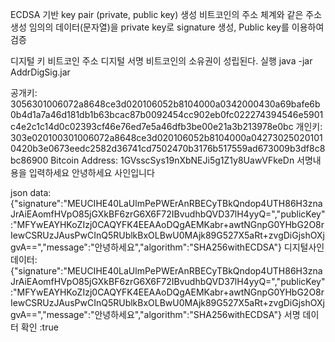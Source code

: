 ECDSA 기반 key pair (private, public key) 생성 비트코인의 주소 체계와 같은 주소 생성 임의의 데이터(문자열)을 private key로 signature 생성, Public key를 이용하여 검증

디지털 키
비트코인 주소
디지털 서명 비트코인의 소유권이 성립된다.
실행 java -jar AddrDigSig.jar

공개키: 3056301006072a8648ce3d020106052b8104000a0342000430a69bafe6b0b4d1a7a46d181db1b63bcac87b0092454cc902eb0fc022274394546e5901c4e2c1c14d0c02393cf46e76ed7e5a46dfb3be00e21a3b213978e0bc 개인키: 303e020100301006072a8648ce3d020106052b8104000a042730250201010420b3e0673eedc2582d36741cd7502470b3176b517559ad673009b3df8c8bc86900 Bitcoin Address: 1GVsscSys19nXbNEJi5g1Z1y8UawVFkeDn 서명내용을 입력하세요 안녕하세요 사인입니다

json data: {"signature":"MEUCIHE40LaUlmPePWErAnRBECyTBkQndop4UTH86H3znaJrAiEAomfHVpO85jGXkBF6zrG6X6F72IBvudhbQVD37lH4yyQ=","publicKey":"MFYwEAYHKoZIzj0CAQYFK4EEAAoDQgAEMKabr+awtNGnpG0YHbG2O8rIewCSRUzJAusPwCInQ5RUblkBxOLBwU0MAjk89G527X5aRt+zvgDiGjshOXjgvA==","message":"안녕하세요","algorithm":"SHA256withECDSA"} 디지털사인 데이터:{"signature":"MEUCIHE40LaUlmPePWErAnRBECyTBkQndop4UTH86H3znaJrAiEAomfHVpO85jGXkBF6zrG6X6F72IBvudhbQVD37lH4yyQ=","publicKey":"MFYwEAYHKoZIzj0CAQYFK4EEAAoDQgAEMKabr+awtNGnpG0YHbG2O8rIewCSRUzJAusPwCInQ5RUblkBxOLBwU0MAjk89G527X5aRt+zvgDiGjshOXjgvA==","message":"안녕하세요","algorithm":"SHA256withECDSA"} 서명 데이터 확인 :true
